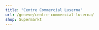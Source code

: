 ```yaml
---
title: "Centre Commercial Luserna"
url: /geneve/centre-commercial-luserna/
shop: Supermarkt
---
```

